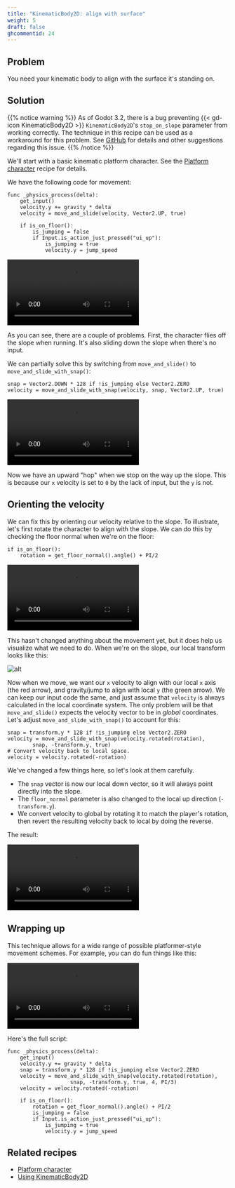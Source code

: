 ```yaml
---
title: "KinematicBody2D: align with surface"
weight: 5
draft: false
ghcommentid: 24
---
```


## Problem

You need your kinematic body to align with the surface it's standing on.

## Solution

{{% notice warning %}}
As of Godot 3.2, there is a bug preventing {{< gd-icon KinematicBody2D >}} `KinematicBody2D`'s `stop_on_slope` parameter from working correctly. The technique in this recipe can be used as a workaround for this problem. See [GitHub](https://github.com/godotengine/godot/issues) for details and other suggestions regarding this issue.
{{% /notice %}}

We'll start with a basic kinematic platform character. See the [Platform character](/3.x/2d/platform_character/) recipe for details.

We have the following code for movement:

```gdscript
func _physics_process(delta):
    get_input()
    velocity.y += gravity * delta
    velocity = move_and_slide(velocity, Vector2.UP, true)

    if is_on_floor():
        is_jumping = false
        if Input.is_action_just_pressed("ui_up"):
            is_jumping = true
            velocity.y = jump_speed
```

<video controls src="/3.x/img/2d_align_01.webm"></video>

As you can see, there are a couple of problems. First, the character flies off the slope when running. It's also sliding down the slope when there's no input.

We can partially solve this by switching from `move_and_slide()` to `move_and_slide_with_snap()`:

```gdscript
snap = Vector2.DOWN * 128 if !is_jumping else Vector2.ZERO
velocity = move_and_slide_with_snap(velocity, snap, Vector2.UP, true)
```

<video controls src="/3.x/img/2d_align_02.webm"></video>

Now we have an upward "hop" when we stop on the way up the slope. This is because our `x` velocity is set to `0` by the lack of input, but the `y` is not.

## Orienting the velocity

We can fix this by orienting our velocity relative to the slope. To illustrate, let's first rotate the character to align with the slope. We can do this by checking the floor normal when we're on the floor:

```gdscript
if is_on_floor():
    rotation = get_floor_normal().angle() + PI/2
```

<video controls src="/3.x/img/2d_align_03.webm"></video>

This hasn't changed anything about the movement yet, but it does help us visualize what we need to do. When we're on the slope, our local transform looks like this:

![alt](/3.x/img/2d_align_04.png)

Now when we move, we want our `x` velocity to align with our local `x` axis (the red arrow), and gravity/jump to align with local `y` (the green arrow). We can keep our input code the same, and just assume that `velocity` is always calculated in the local coordinate system. The only problem will be that `move_and_slide()` expects the velocity vector to be in *global* coordinates. Let's adjust `move_and_slide_with_snap()` to account for this:

```gdscript
snap = transform.y * 128 if !is_jumping else Vector2.ZERO
velocity = move_and_slide_with_snap(velocity.rotated(rotation),
        snap, -transform.y, true)
# Convert velocity back to local space.
velocity = velocity.rotated(-rotation)
```

We've changed a few things here, so let's look at them carefully.

* The `snap` vector is now our local down vector, so it will always point directly into the slope.
* The `floor_normal` parameter is also changed to the local up direction (`-transform.y`).
* We convert velocity to global by rotating it to match the player's rotation, then revert the resulting velocity back to local by doing the reverse.

The result:

<video controls src="/3.x/img/2d_align_05.webm"></video>

## Wrapping up

This technique allows for a wide range of possible platformer-style movement schemes. For example, you can do fun things like this:

<video controls src="/3.x/img/2d_align_06.webm"></video>

Here's the full script:

```gdscript
func _physics_process(delta):
    get_input()
    velocity.y += gravity * delta
    snap = transform.y * 128 if !is_jumping else Vector2.ZERO
    velocity = move_and_slide_with_snap(velocity.rotated(rotation),
                    snap, -transform.y, true, 4, PI/3)
    velocity = velocity.rotated(-rotation)

    if is_on_floor():
        rotation = get_floor_normal().angle() + PI/2
        is_jumping = false
        if Input.is_action_just_pressed("ui_up"):
            is_jumping = true
            velocity.y = jump_speed
```

## Related recipes

- [Platform character](http://kidscancode.org/godot_recipes/2d/platform_character)
- [Using KinematicBody2D](/3.x/physics/godot3_kinematic2d/)

<!-- #### Like video? -->
